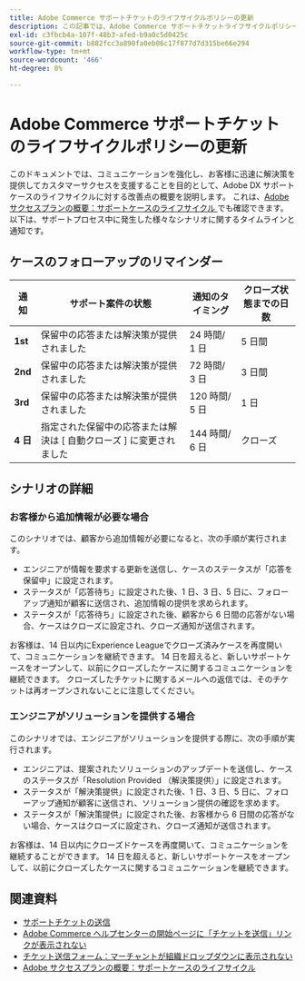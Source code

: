 ```yaml
---
title: Adobe Commerce サポートチケットのライフサイクルポリシーの更新
description: この記事では、Adobe Commerce サポートチケットライフサイクルポリシーの更新に関する情報を提供します。
exl-id: c3fbcb4a-107f-48b3-afed-b9a0c5d0425c
source-git-commit: b882fcc3a890fa0eb06c17f877d7d315be66e294
workflow-type: tm+mt
source-wordcount: '466'
ht-degree: 0%

---
```


# Adobe Commerce サポートチケットのライフサイクルポリシーの更新

このドキュメントでは、コミュニケーションを強化し、お客様に迅速に解決策を提供してカスタマーサクセスを支援することを目的として、Adobe DX サポートケースのライフサイクルに対する改善点の概要を説明します。 これは、[Adobe サクセスプランの概要：サポートケースのライフサイクル ](https://experienceleague.adobe.com/en/docs/support-resources/data-sheets/overview#support-case-lifecycle---coming-soon) でも確認できます。
以下は、サポートプロセス中に発生した様々なシナリオに関するタイムラインと通知です。

## ケースのフォローアップのリマインダー

| 通知 | サポート案件の状態 | 通知のタイミング | クローズ状態までの日数 |
|--- |--- |--- |--- |
| **1st** | 保留中の応答または解決策が提供されました | 24 時間/ 1 日 | 5 日間 |
| **2nd** | 保留中の応答または解決策が提供されました | 72 時間/ 3 日 | 3 日間 |
| **3rd** | 保留中の応答または解決策が提供されました | 120 時間/ 5 日 | 1 日 |
| **4 日** | 指定された保留中の応答または解決は [ 自動クローズ ] に変更されました | 144 時間/ 6 日 | クローズ |

## シナリオの詳細

### お客様から追加情報が必要な場合

このシナリオでは、顧客から追加情報が必要になると、次の手順が実行されます。

* エンジニアが情報を要求する更新を送信し、ケースのステータスが「応答を保留中」に設定されます。
* ステータスが「応答待ち」に設定された後、1 日、3 日、5 日に、フォローアップ通知が顧客に送信され、追加情報の提供を求められます。
* ステータスが「応答待ち」に設定された後、顧客から 6 日間の応答がない場合、ケースはクローズに設定され、クローズ通知が送信されます。

お客様は、14 日以内にExperience Leagueでクローズ済みケースを再度開いて、コミュニケーションを継続できます。 14 日を超えると、新しいサポートケースをオープンして、以前にクローズしたケースに関するコミュニケーションを継続できます。 クローズしたチケットに関するメールへの返信では、そのチケットは再オープンされないことに注意してください。

### エンジニアがソリューションを提供する場合

このシナリオでは、エンジニアがソリューションを提供する際に、次の手順が実行されます。

* エンジニアは、提案されたソリューションのアップデートを送信し、ケースのステータスが「Resolution Provided （解決策提供）」に設定されます。
* ステータスが「解決策提供」に設定された後、1 日、3 日、5 日に、フォローアップ通知が顧客に送信され、ソリューション提供の確認を求めます。
* ステータスが「解決策提供」に設定された後、お客様から 6 日間の応答がない場合、ケースはクローズに設定され、クローズ通知が送信されます。

お客様は、14 日以内にクローズドケースを再度開いて、コミュニケーションを継続することができます。 14 日を超えると、新しいサポートケースをオープンして、以前にクローズしたケースに関するコミュニケーションを継続できます。

## 関連資料

* [ サポートチケットの送信 ](https://experienceleague.adobe.com/en/docs/commerce-knowledge-base/kb/help-center-guide/magento-help-center-user-guide#submit-ticket)
* [Adobe Commerce ヘルプセンターの開始ページに「チケットを送信」リンクが表示されない ](https://experienceleague.adobe.com/en/docs/commerce-knowledge-base/kb/help-center-guide/magento-help-center-user-guide#no-submit-link)
* [ チケット送信フォーム：マーチャントが組織ドロップダウンに表示されない ](https://experienceleague.adobe.com/en/docs/commerce-knowledge-base/kb/help-center-guide/magento-help-center-user-guide#merchant-not-displayed)
* [Adobe サクセスプランの概要：サポートケースのライフサイクル ](https://experienceleague.adobe.com/en/docs/support-resources/data-sheets/overview#support-case-lifecycle---coming-soon)
